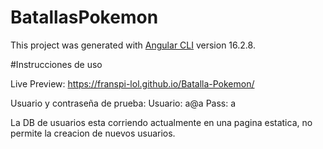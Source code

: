 # BatallasPokemon

This project was generated with [Angular CLI](https://github.com/angular/angular-cli) version 16.2.8.

#Instrucciones de uso

Live Preview: https://franspi-lol.github.io/Batalla-Pokemon/

Usuario y contraseña de prueba:  Usuario: a@a Pass: a

La DB de usuarios esta corriendo actualmente en una pagina estatica, no permite la creacion de nuevos usuarios.
